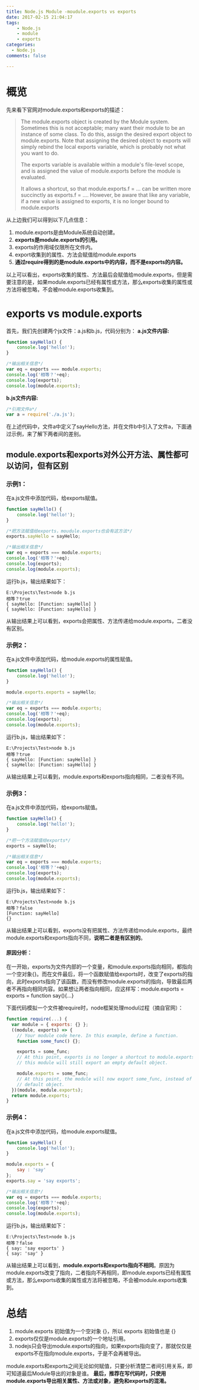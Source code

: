 ```yaml
---
title: Node.js Module -moudule.exports vs exports
date: 2017-02-15 21:04:17
tags:
	- Node.js
	- module
	- exports
categories:
  - Node.js
comments: false

---
```


# 概览 #

先来看下官网对module.exports和exports的描述：
>The module.exports object is created by the Module system. Sometimes this is not acceptable; many want their module to be an instance of some class. To do this, assign the desired export object to module.exports. Note that assigning the desired object to exports will simply rebind the local exports variable, which is probably not what you want to do.
>
>The exports variable is available within a module's file-level scope, and is assigned the value of module.exports before the module is evaluated.
>
>It allows a shortcut, so that module.exports.f = ... can be written more succinctly as exports.f = .... However, be aware that like any variable, if a new value is assigned to exports, it is no longer bound to module.exports

<!--more-->
从上边我们可以得到以下几点信息：

  1. module.exports是由Module系统自动创建。
  2. **exports是module.exports的引用。**
  2. exports的作用域仅限所在文件内。
  2. export收集到的属性、方法会赋值给module.exports
  3.  **通过require得到的是module.exports中的内容，而不是exports的内容。** 

以上可以看出，exports收集的属性、方法最后会赋值给module.exports，但是需要注意的是，如果module.exports已经有属性或方法，那么exports收集的属性或方法将被忽略，不会被module.exports收集到。

# exports vs module.exports #
首先，我们先创建两个js文件：a.js和b.js，代码分别为：
**a.js文件内容:**

```javascript
function sayHello() {
	console.log('hello!');
}

/*输出相关信息*/
var eq = exports === module.exports;
console.log('相等？'+eq);
console.log(exports);
console.log(module.exports);
```
**b.js文件内容:**

```javascript
/*引用文件a*/
var a = require('./a.js');
```
在上述代码中，文件a中定义了sayHello方法，并在文件b中引入了文件a，下面通过示例，来了解下两者间的差别。

## module.exports和exports对外公开方法、属性都可以访问，但有区别 ##

### 示例1： ###

在a.js文件中添加代码，给exports赋值。

```javascript
function sayHello() {
	console.log('hello!');
}

/*把方法赋值给exports，moudule.exports也会有这方法*/
exports.sayHello = sayHello;

/*输出相关信息*/
var eq = exports === module.exports;
console.log('相等？'+eq);
console.log(exports);
console.log(module.exports);
```
运行b.js，输出结果如下：

```
E:\Projects\Test>node b.js
相等？true
{ sayHello: [Function: sayHello] }
{ sayHello: [Function: sayHello] }
```
从输出结果上可以看到，exports会把属性、方法传递给module.exports，二者没有区别。

### 示例2： ###

在a.js文件中添加代码，给module.exports的属性赋值。

```javascript
function sayHello() {
	console.log('hello!');
}

module.exports.exports = sayHello;

/*输出相关信息*/
var eq = exports === module.exports;
console.log('相等？'+eq);
console.log(exports);
console.log(module.exports);
```
运行b.js，输出结果如下：

```
E:\Projects\Test>node b.js
相等？true
{ sayHello: [Function: sayHello] }
{ sayHello: [Function: sayHello] }
```
从输出结果上可以看到，module.exports和exports指向相同，二者没有不同。

### 示例3： ###
在a.js文件中添加代码，给exports赋值。

```javascript
function sayHello() {
	console.log('hello!');
}

/*把一个方法赋值给exports*/
exports = sayHello;

/*输出相关信息*/
var eq = exports === module.exports;
console.log('相等？'+eq);
console.log(exports);
console.log(module.exports);
```
运行b.js，输出结果如下：

```
E:\Projects\Test>node b.js
相等？false
[Function: sayHello]
{}
```
从输出结果上可以看到，exports没有把属性、方法传递给module.exports，最终module.exports和exports指向不同，**说明二者是有区别的**。
#### 原因分析： ####
在一开始，exports为文件内部的一个变量，和module.exports指向相同，都指向一个空对象{}。而在文件最后，将一个函数赋值给exports时，改变了exports的指向，此时exports指向了该函数，而没有修改module.exports的指向，导致最后两者不再指向相同内容。如果想让两者指向相同，应这样写：module.exports = exports = function say(){...}

下面代码模拟一个文件被require时，node框架处理modul过程（摘自官网）：

```javascript
function require(...) {
  var module = { exports: {} };
  ((module, exports) => {
    // Your module code here. In this example, define a function.
    function some_func() {};

    exports = some_func;
    // At this point, exports is no longer a shortcut to module.exports, and
    // this module will still export an empty default object.

    module.exports = some_func;
    // At this point, the module will now export some_func, instead of the
    // default object.
  })(module, module.exports);
  return module.exports;
}
```

### 示例4： ###
在a.js文件中添加代码，给module.exports赋值。

```javascript
function sayHello() {
	console.log('hello!');
}

module.exports = {
	say : 'say'
};
exports.say = 'say exports';

/*输出相关信息*/
var eq = exports === module.exports;
console.log('相等？'+eq);
console.log(exports);
console.log(module.exports);
```
运行b.js，输出结果如下：

```
E:\Projects\Test>node b.js
相等？false
{ say: 'say exports' }
{ say: 'say' }
```
从输出结果上可以看到，**module.exports和exports指向不相同**。原因为module.exports改变了指向，二者指向不再相同，即module.exports已经有属性或方法，那么exports收集的属性或方法将被忽略，不会被module.exports收集到。


# 总结 #
1. module.exports 初始值为一个空对象 {}，所以 exports 初始值也是 {}
2. exports仅仅是module.exports的一个地址引用。
3. nodejs只会导出module.exports的指向，如果exports指向变了，那就仅仅是exports不在指向module.exports，于是不会再被导出。

module.exports和exports之间无论如何赋值，只要分析清楚二者间引用关系，即可知道最后Module导出的对象是谁。
**最后，推荐在写代码时，只使用module.exports导出相关属性、方法或对象，避免和exports的混淆。**
